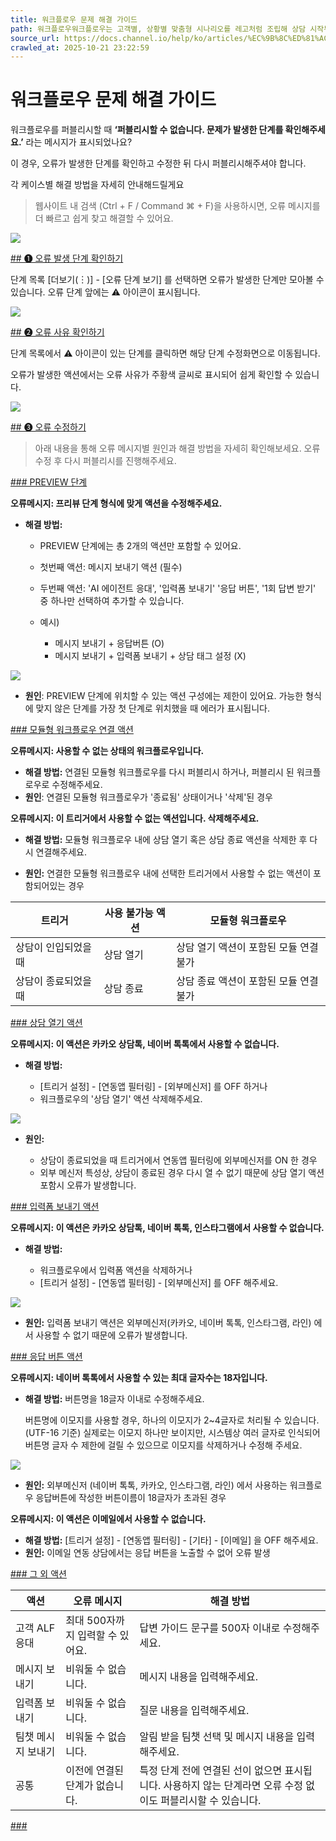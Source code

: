 ```yaml
---
title: 워크플로우 문제 해결 가이드
path: 워크플로우워크플로우는 고객별, 상황별 맞춤형 시나리오를 레고처럼 조립해 상담 시작부터 끝까지 자동화할 수 있는 강력한 기능입니다. 맞춤형 시나리오와 AI를 통해 고객 경험과 상담 자동 처리를 모두 책임집니다.11개의 아티클 > 워크플로우 문제 해결 가이드워크플로우를 퍼블리시할 때 ‘퍼블리시할 수 없습니다. 문제가 발생한 단계를 확인해주세요.’ 라는 메시지가 표시되었나요? 이 경우, 오류가 발생한 단계를 확인하고 수정한 뒤 다시 퍼블리시해주셔야 합니다. 각 케이스별 해결 방법을 자세히 안내해드릴게요 😀 웹사이트 내 검색 (Ctrl + F / Command ⌘ + F)을 사용하시면, 오류 메시지를 더 빠르고 쉽게 찾고 해결할 수 있어요. ➊ 오류 발생 단계 확인하기 단계 목록 [더보기(︙)] - [오류 단계 보기] 를 선택하면 오류가 발생한 단계만 모아볼 수 있습니다. 오류 단계 앞에는 ⚠︎ 아이콘이 표시됩니다. ➋ 오류 사유 확인하기 단계 목록에서 ⚠︎ 아이콘이 있는 단계를 클릭하면 해당 단계 수정화면으로 이동됩니다. 오류가 발생한 액션에서는 오류 사유가 주황색 글씨로 표시되어 쉽게 확인할 수 있습니다. ➌ 오류 수정하기 아래 내용을 통해 오류 메시지별 원인과 해결 방법을 자세히 확인해보세요. 오류 수정 후 다시 퍼블리시를 진행해주세요.
source_url: https://docs.channel.io/help/ko/articles/%EC%9B%8C%ED%81%AC%ED%94%8C%EB%A1%9C%EC%9A%B0-%EB%AC%B8%EC%A0%9C-%ED%95%B4%EA%B2%B0-%EA%B0%80%EC%9D%B4%EB%93%9C-2a90474e
crawled_at: 2025-10-21 23:22:59
---
```


# 워크플로우 문제 해결 가이드

워크플로우를 퍼블리시할 때 **‘퍼블리시할 수 없습니다. 문제가 발생한 단계를 확인해주세요.’** 라는 메시지가 표시되었나요?

이 경우, 오류가 발생한 단계를 확인하고 수정한 뒤 다시 퍼블리시해주셔야 합니다.

각 케이스별 해결 방법을 자세히 안내해드릴게요

> 웹사이트 내 검색 (Ctrl + F / Command ⌘ + F)을 사용하시면, 오류 메시지를 더 빠르고 쉽게 찾고 해결할 수 있어요.

![](https://cf.channel.io/document/spaces/6/articles/162732/revisions/283448/usermedia/68105e035bc4eec31ecf)

[## ➊ 오류 발생 단계 확인하기](#➊-오류-발생-단계-확인하기-)

단계 목록 [더보기(︙)] - [오류 단계 보기] 를 선택하면 오류가 발생한 단계만 모아볼 수 있습니다. 오류 단계 앞에는 ⚠︎ 아이콘이 표시됩니다.

![](https://cf.channel.io/document/spaces/6/articles/162732/revisions/283448/usermedia/6810440ea975227c0673)

[## ➋ 오류 사유 확인하기](#➋-오류-사유-확인하기-)

단계 목록에서 ⚠︎ 아이콘이 있는 단계를 클릭하면 해당 단계 수정화면으로 이동됩니다.

오류가 발생한 액션에서는 오류 사유가 주황색 글씨로 표시되어 쉽게 확인할 수 있습니다.

![](https://cf.channel.io/document/spaces/6/articles/162732/revisions/283448/usermedia/6810457895869f0ab28f)

[## ➌ 오류 수정하기](#➌-오류-수정하기-)

> 아래 내용을 통해 오류 메시지별 원인과 해결 방법을 자세히 확인해보세요. 오류 수정 후 다시 퍼블리시를 진행해주세요.

[### PREVIEW 단계](#preview-단계-)

**오류메시지: 프리뷰 단계 형식에 맞게 액션을 수정해주세요.**

* **해결 방법:**

  * PREVIEW 단계에는 총 2개의 액션만 포함할 수 있어요.
  * 첫번째 액션: 메시지 보내기 액션 (필수)
  * 두번째 액션: 'AI 에이전트 응대', '입력폼 보내기' '응답 버튼', '1회 답변 받기' 중 하나만 선택하여 추가할 수 있습니다.
  * 예시)

    * 메시지 보내기 + 응답버튼 (O)
    * 메시지 보내기 + 입력폼 보내기 + 상담 태그 설정 (X)

![](https://cf.channel.io/document/spaces/6/articles/162732/revisions/283448/usermedia/681065f6b9f43b16f0a9)

* **원인**: PREVIEW 단계에 위치할 수 있는 액션 구성에는 제한이 있어요. 가능한 형식에 맞지 않은 단계를 가장 첫 단계로 위치했을 때 에러가 표시됩니다.

[### 모듈형 워크플로우 연결 액션](#모듈형-워크플로우-연결-액션)

**오류메시지: 사용할 수 없는 상태의 워크플로우입니다.**

* **해결 방법:** 연결된 모듈형 워크플로우를 다시 퍼블리시 하거나, 퍼블리시 된 워크플로우로 수정해주세요.
* **원인**: 연결된 모듈형 워크플로우가 '종료됨' 상태이거나 '삭제'된 경우

**오류메시지: 이 트리거에서 사용할 수 없는 액션입니다. 삭제해주세요.**

* **해결 방법:** 모듈형 워크플로우 내에 상담 열기 혹은 상담 종료 액션을 삭제한 후 다시 연결해주세요.

* **원인:** 연결한 모듈형 워크플로우 내에 선택한 트리거에서 사용할 수 없는 액션이 포함되어있는 경우

| 트리거 | 사용 불가능 액션 | 모듈형 워크플로우 |
| --- | --- | --- |
| 상담이 인입되었을 때 | 상담 열기 | 상담 열기 액션이 포함된 모듈 연결 불가 |
| 상담이 종료되었을 때 | 상담 종료 | 상담 종료 액션이 포함된 모듈 연결 불가 |

[### 상담 열기 액션](#상담-열기-액션)

**오류메시지: 이 액션은 카카오 상담톡, 네이버 톡톡에서 사용할 수 없습니다.**

* **해결 방법:**

  * [트리거 설정] - [연동앱 필터링] - [외부메신저] 를 OFF 하거나
  * 워크플로우의 '상담 열기' 액션 삭제해주세요.

![](https://cf.channel.io/document/spaces/6/articles/162732/revisions/283448/usermedia/68106e00e6ce27ae0bfd)

* **원인:**

  * 상담이 종료되었을 때 트리거에서 연동앱 필터링에 외부메신저를 ON 한 경우
  * 외부 메신저 특성상, 상담이 종료된 경우 다시 열 수 없기 때문에 상담 열기 액션 포함시 오류가 발생합니다.

[### 입력폼 보내기 액션](#입력폼-보내기-액션)

**오류메시지: 이 액션은 카카오 상담톡, 네이버 톡톡, 인스타그램에서 사용할 수 없습니다.**

* **해결 방법:**

  * 워크플로우에서 입력폼 액션을 삭제하거나
  * [트리거 설정] - [연동앱 필터링] - [외부메신저] 를 OFF 해주세요.

![](https://cf.channel.io/document/spaces/6/articles/162732/revisions/283448/usermedia/68107042669c7a27efe7)

* **원인:** 입력폼 보내기 액션은 외부메신저(카카오, 네이버 톡톡, 인스타그램, 라인) 에서 사용할 수 없기 때문에 오류가 발생합니다.

[### 응답 버튼 액션](#응답-버튼-액션)

**오류메시지: 네이버 톡톡에서 사용할 수 있는 최대 글자수는 18자입니다.**

* **해결 방법:** 버튼명을 18글자 이내로 수정해주세요.

  버튼명에 이모지를 사용할 경우, 하나의 이모지가 2~4글자로 처리될 수 있습니다. (UTF-16 기준) 실제로는 이모지 하나만 보이지만, 시스템상 여러 글자로 인식되어 버튼명 글자 수 제한에 걸릴 수 있으므로 이모지를 삭제하거나 수정해 주세요.

![](https://cf.channel.io/document/spaces/6/articles/162732/revisions/283448/usermedia/681074fcedcf9b558763)

* **원인:** 외부메신저 (네이버 톡톡, 카카오, 인스타그램, 라인) 에서 사용하는 워크플로우 응답버튼에 작성한 버튼이름이 18글자가 초과된 경우

**오류메시지: 이 액션은 이메일에서 사용할 수 없습니다.**

* **해결 방법:** [트리거 설정] - [연동앱 필터링] - [기타] - [이메일] 을 OFF 해주세요.
* **원인:** 이메일 연동 상담에서는 응답 버튼을 노출할 수 없어 오류 발생

[### 그 외 액션](#그-외-액션-)

| **액션** | **오류 메시지** | **해결 방법** |
| --- | --- | --- |
| 고객 ALF 응대 | 최대 500자까지 입력할 수 있어요. | 답변 가이드 문구를 500자 이내로 수정해주세요. |
| 메시지 보내기 | 비워둘 수 없습니다. | 메시지 내용을 입력해주세요. |
| 입력폼 보내기 | 비워둘 수 없습니다. | 질문 내용을 입력해주세요. |
| 팀챗 메시지 보내기 | 비워둘 수 없습니다. | 알림 받을 팀챗 선택 및 메시지 내용을 입력해주세요. |
| 공통 | 이전에 연결된 단계가 없습니다. | 특정 단계 전에 연결된 선이 없으면 표시됩니다. 사용하지 않는 단계라면 오류 수정 없이도 퍼블리시할 수 있습니다. |

[###](#)